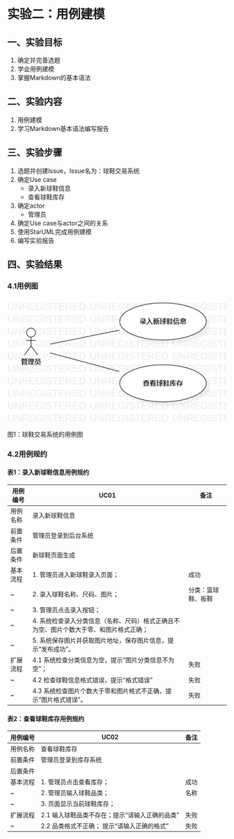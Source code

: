 # 实验二：用例建模

## 一、实验目标

1. 确定并完善选题
2. 学会用例建模
3. 掌握Markdown的基本语法

## 二、实验内容

1. 用例建模
2. 学习Markdown基本语法编写报告

## 三、实验步骤

1. 选题并创建Issue，Issue名为：球鞋交易系统
2. 确定Use case
   - 录入新球鞋信息
   - 查看球鞋库存
3. 确定actor
   - 管理员
4. 确定Use case与actor之间的关系
5. 使用StarUML完成用例建模
6. 编写实验报告

## 四、实验结果

### 4.1用例图

![用例图](./Lab2_UseCaseDiagram.jpg)

图1：球鞋交易系统的用例图


### 4.2用例规约



#### 表1：录入新球鞋信息用例规约

| 用例编号 | UC01                                                         | 备注                   |
| -------- | ------------------------------------------------------------ | ---------------------- |
| 用例名称 | 录入新球鞋信息                                                 |                        |
| 前置条件 | 管理员登录到后台系统                                         |                        |
| 后置条件 | 新球鞋页面生成                                               |                        |
| 基本流程 | 1. 管理员进入新球鞋录入页面；                              | 成功                   |
| ~        | 2. 录入球鞋名称、尺码、图片；                                 | 分类：篮球鞋、板鞋 |
| ~        | 3. 管理员点击录入按钮；                                  |                        |
| ~        | 4. 系统检查录入分类信息（名称、尺码）格式正确且不为空、图片个数大于零、和图片格式正确； |                        |
| ~        | 5. 系统保存图片并获取图片地址，保存图片信息，提示“发布成功”。|                      |
| 扩展流程 | 4.1 系统检查分类信息为空，提示“图片分类信息不为空”；     | 失败                   |
| ~        | 4.2 检查球鞋信息格式错误，提示“格式错误”            | 失败                   |
| ~        | 4.3 系统检查图片个数大于零和图片格式不正确，提示“图片格式错误”。 | 失败                   |

#### 表2：查看球鞋库存用例规约

| 用例编号 | UC02                                                         | 备注     |
| -------- | ------------------------------------------------------------ | -------- |
| 用例名称 | 查看球鞋库存                                                 |          |
| 前置条件 | 管理员登录到库存系统                                         |          |
| 后置条件 |                                                              |          |
| 基本流程 | 1. 管理员点击查看库存；                                  | 成功     |
| ~        | 2. 管理员输入球鞋品类；                                | 名称 |
| ~        | 3. 页面显示当前球鞋库存；                                   |          |
| 扩展流程 | 2.1 输入球鞋品类不存在；提示“请输入正确的品类”                    | 失败     |
| ~        | 2.2 品类格式不正确； 提示“请输入正确的格式”                          | 失败     |

